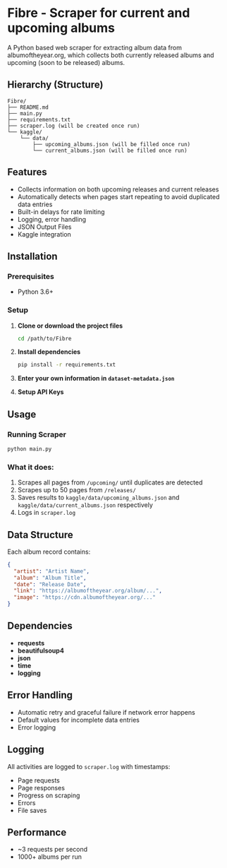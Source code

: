 # Fibre - Scraper for current and upcoming albums

A Python based web scraper for extracting album data from albumoftheyear.org, which collects both currently released albums and upcoming (soon to be released) albums.

## Hierarchy (Structure)

```
Fibre/
├── README.md                    
├── main.py                      
├── requirements.txt     
├── scraper.log (will be created once run)                          
└── kaggle/
    └── data/
        ├── upcoming_albums.json (will be filled once run) 
        └── current_albums.json (will be filled once run)
```

## Features

- Collects information on both upcoming releases and current releases
- Automatically detects when pages start repeating to avoid duplicated data entries
- Built-in delays for rate limiting
- Logging, error handling
- JSON Output Files
- Kaggle integration

## Installation

### Prerequisites
- Python 3.6+

### Setup

1. **Clone or download the project files**
   ```bash
   cd /path/to/Fibre
   ```

2. **Install dependencies**
   ```bash
   pip install -r requirements.txt
   ```

3. **Enter your own information in ```dataset-metadata.json```**

4. **Setup API Keys**


## Usage

### Running Scraper
```bash
python main.py
```

### What it does:
1. Scrapes all pages from `/upcoming/` until duplicates are detected
2. Scrapes up to 50 pages from `/releases/`
3. Saves results to `kaggle/data/upcoming_albums.json` and `kaggle/data/current_albums.json` respectively
4. Logs in `scraper.log`

## Data Structure

Each album record contains:
```json
{
  "artist": "Artist Name",
  "album": "Album Title", 
  "date": "Release Date",
  "link": "https://albumoftheyear.org/album/...",
  "image": "https://cdn.albumoftheyear.org/..."
}
```

## Dependencies

- **requests**
- **beautifulsoup4**
- **json**
- **time**
- **logging**

## Error Handling

- Automatic retry and graceful failure if network error happens
- Default values for incomplete data entries
- Error logging

## Logging

All activities are logged to `scraper.log` with timestamps:
- Page requests
- Page responses
- Progress on scraping
- Errors
- File saves

## Performance

- ~3 requests per second
- 1000+ albums per run